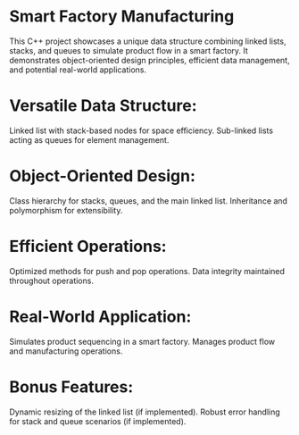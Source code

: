 # Smart Factory Manufacturing
This C++ project showcases a unique data structure combining linked lists, stacks, and queues to simulate product flow in a smart factory. It demonstrates object-oriented design principles, efficient data management, and potential real-world applications.


# Versatile Data Structure:
Linked list with stack-based nodes for space efficiency.
Sub-linked lists acting as queues for element management.

# Object-Oriented Design:
Class hierarchy for stacks, queues, and the main linked list.
Inheritance and polymorphism for extensibility.

# Efficient Operations:
Optimized methods for push and pop operations.
Data integrity maintained throughout operations.

# Real-World Application:
Simulates product sequencing in a smart factory.
Manages product flow and manufacturing operations.

# Bonus Features:
Dynamic resizing of the linked list (if implemented).
Robust error handling for stack and queue scenarios (if implemented).
